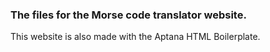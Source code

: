 ### The files for the Morse code translator website.
  This website is also made with the Aptana HTML Boilerplate.
